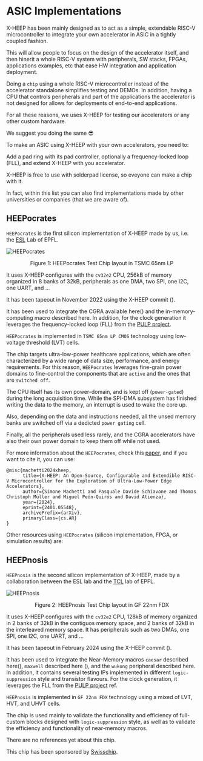 # ASIC Implementations

X-HEEP has been mainly designed as to act as a simple, extendable RISC-V microcontroller to integrate your own accelerator in ASIC in 
a tightly coupled fashion.

This will allow people to focus on the design of the accelerator itself, and then hinerit a whole RISC-V system with peripherals, 
SW stacks, FPGAs, applications examples, etc that ease HW integration and application deployment.

Doing a `chip` using a whole RISC-V microcontroller instead of the accelerator standalone simplifies testing and DEMOs.
In addition, having a CPU that controls peripherals and part of the applications the accelerator is not designed for allows for deployments of end-to-end applications.

For all these reasons, we uses X-HEEP for testing our accelerators or any other custom hardware.

We suggest you doing the same 😎

To make an ASIC using X-HEEP with your own accelerators, you need to:

Add a pad ring with its pad controller, optionally a frequency-locked loop (FLL), and extend X-HEEP with you accelerator.

X-HEEP is free to use with solderpad license, so eveyone can make a chip with it.

In fact, within this list you can also find implementations made by other universities or companies (that we are aware of).

## HEEPocrates

``HEEPocrates`` is the first silicon implementation of X-HEEP made by us, i.e. the [ESL](https://www.epfl.ch/labs/esl/) Lab of EPFL.

![HEEPocrates](/images/chips/heepocrates.png)

<p  align="center">Figure 1: HEEPocrates Test Chip layout in TSMC 65nm LP </p>


It uses X-HEEP configures with the `cv32e2` CPU, 256kB of memory organized in 8 banks of 32kB, peripherals as one DMA, two SPI, one I2C, 
one UART, and ...

It has been tapeout in November 2022 using the X-HEEP commit ().

It has been used to integrate the CGRA available here() and the in-memory-computing macro described here.
In addition, for the clock generation it leverages the frequency-locked loop (FLL) from the [PULP project](https://pulp-platform.org/index.html).

``HEEPocrates`` is implemented in ``TSMC 65nm LP CMOS`` technology using low-voltage threshold (LVT) cells.

The chip targets ultra-low-power healthcare applications, which are often characterized by a wide range of data size, performance, and 
energy requirements. For this reason, ``HEEPocrates`` leverages fine-grain power domains to fine-control the components that are 
`active` and the ones that are `switched off`.

The CPU itself has its own power-domain, and is kept off (`power-gated`) during the long acquisition time.
While the SPI-DMA subsystem has finished writing the data to the memory, an interrupt is used to wake the core up.

Also, depending on the data and instructions needed, all the unsed memory banks are switched off via a dedicted `power gating` cell.

Finally, all the peripherals used less rarely, and the CGRA accelerators have also their own power domain to keep them off while not used.

For more information about the `HEEPocrates`, check this [paper](https://arxiv.org/pdf/2401.05548), and if you want to cite it, you can use:

```
@misc{machetti2024xheep,
      title={X-HEEP: An Open-Source, Configurable and Extendible RISC-V Microcontroller for the Exploration of Ultra-Low-Power Edge Accelerators},
      author={Simone Machetti and Pasquale Davide Schiavone and Thomas Christoph Müller and Miguel Peón-Quirós and David Atienza},
      year={2024},
      eprint={2401.05548},
      archivePrefix={arXiv},
      primaryClass={cs.AR}
}
```

Other resources using `HEEPocrates` (silicon implementation, FPGA, or simulation results) are:


## HEEPnosis

``HEEPnosis`` is the second silicon implementation of X-HEEP, made by a collaboration between the ESL lab and the 
[TCL](https://www.epfl.ch/labs/tcl/) lab of EPFL.

![HEEPnosis](/images/chips/heepnosis.png)

<p  align="center">Figure 2: HEEPnosis Test Chip layout in GF 22nm FDX </p>

It uses X-HEEP configures with the `cv32e2` CPU, 128kB of memory organized in 2 banks of 32kB in the contiguos memory space, and 2 banks of 32kB in the interleaved memory space. It has peripherals such as two DMAs, one SPI, one I2C, one UART, and ...

It has been tapeout in February 2024 using the X-HEEP commit ().

It has been used to integrate the Near-Memory macros `caesar` described here(), `maxwell` described here (), and the `wukong` peripheral described here.
In addition, it contains several testing IPs implemented in different `logic-suppression` style and transistor flavours.
For the clock generation, it leverages the FLL from the [PULP project](https://pulp-platform.org/index.html) ref.

``HEEPnosis`` is implemented in ``GF 22nm FDX`` technology using a mixed of LVT, HVT, and UHVT cells.

The chip is used mainly to validate the functionality and efficiency of full-custom blocks designed with `logic-suppression` style, 
as well as to validate the efficiency and functionality of near-memory macros.

There are no references yet about this chip.

This chip has been sponsored by [Swisschip](https://swisschips.ethz.ch/).
